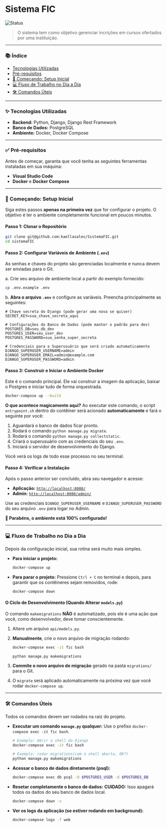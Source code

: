 # Sistema FIC

![Status](https://img.shields.io/badge/status-em%20desenvolvimento-yellow)

> O sistema tem como objetivo gerenciar incrições em cursos ofertados por uma instituição.

---

### 📚 Índice

* [Tecnologias Utilizadas](#-tecnologias-utilizadas)
* [Pré-requisitos](#-pré-requisitos)
* [🚀 Começando: Setup Inicial](#-começando-setup-inicial)
* [💻 Fluxo de Trabalho no Dia a Dia](#-fluxo-de-trabalho-no-dia-a-dia)
* [🛠️ Comandos Úteis](#️-comandos-úteis)

---

### ✨ Tecnologias Utilizadas

* **Backend:** Python, Django, Django Rest Framework
* **Banco de Dados:** PostgreSQL
* **Ambiente:** Docker, Docker Compose

---

### ✅ Pré-requisitos

Antes de começar, garanta que você tenha as seguintes ferramentas instaladas em sua máquina:
* **Visual Studio Code**
* **Docker** e **Docker Compose**

---

### 🚀 Começando: Setup Inicial

Siga estes passos **apenas na primeira vez** que for configurar o projeto. O objetivo é ter o ambiente completamente funcional em poucos minutos.

#### Passo 1: Clonar o Repositório
```bash
git clone git@github.com:kaellasales/SistemaFIC.git
cd sistemaFIC
```

#### Passo 2: Configurar Variáveis de Ambiente (`.env`)
As senhas e chaves do projeto são gerenciadas localmente e nunca devem ser enviadas para o Git.

a. Crie seu arquivo de ambiente local a partir do exemplo fornecido:
```bash
cp .env.example .env
```

b. **Abra o arquivo `.env`** e configure as variáveis. Preencha principalmente as seguintes:
```env
# Chave secreta do Django (pode gerar uma nova se quiser)
SECRET_KEY=sua_chave_secreta_aqui

# Configurações do Banco de Dados (pode manter o padrão para dev)
POSTGRES_DB=seu_db_dev
POSTGRES_USER=seu_user_dev
POSTGRES_PASSWORD=sua_senha_super_secreta

# Credenciais para o Superusuário que será criado automaticamente
DJANGO_SUPERUSER_USERNAME=admin
DJANGO_SUPERUSER_EMAIL=admin@example.com
DJANGO_SUPERUSER_PASSWORD=admin
```

#### Passo 3: Construir e Iniciar o Ambiente Docker
Este é o comando principal. Ele vai construir a imagem da aplicação, baixar o Postgres e iniciar tudo de forma orquestrada.

```bash
docker-compose up --build
```

**O que acontece magicamente aqui?**
Ao executar este comando, o script `entrypoint.sh` dentro do contêiner será acionado **automaticamente** e fará o seguinte por você:
1.  Aguardará o banco de dados ficar pronto.
2.  Rodará o comando `python manage.py migrate`.
3.  Rodará o comando `python manage.py collectstatic`.
4.  Criará o superusuário com as credenciais do seu `.env`.
5.  Iniciará o servidor de desenvolvimento do Django.

Você verá os logs de todo esse processo no seu terminal.

#### Passo 4: Verificar a Instalação
Após o passo anterior ser concluído, abra seu navegador e acesse:

* **Aplicação:** [`http://localhost:8080/`](http://localhost:8080/)
* **Admin:** [`http://localhost:8080/admin/`](http://localhost:8080/admin/)

Use as credenciais `DJANGO_SUPERUSER_USERNAME` e `DJANGO_SUPERUSER_PASSWORD` do seu arquivo `.env` para logar no Admin.

**🎉 Parabéns, o ambiente está 100% configurado!**

---

### 💻 Fluxo de Trabalho no Dia a Dia

Depois da configuração inicial, sua rotina será muito mais simples.

* **Para iniciar o projeto:**
  ```bash
  docker-compose up
  ```
* **Para parar o projeto:**
  Pressione `Ctrl + C` no terminal e depois, para garantir que os contêineres sejam removidos, rode:
  ```bash
  docker-compose down
  ```

#### O Ciclo de Desenvolvimento (Quando Alterar `models.py`)
O comando `makemigrations` **NÃO** é automatizado, pois ele é uma ação que você, como desenvolvedor, deve tomar conscientemente.

1.  Altere um arquivo `api/models.py`.
2.  **Manualmente**, crie o novo arquivo de migração rodando:
    ```bash
    docker-compose exec -it fic bash
    ```
    ```bash
    python manage.py makemigrations
    ```

3.  **Commite o novo arquivo de migração** gerado na pasta `migrations/` para o Git.
4.  O `migrate` será aplicado automaticamente na próxima vez que você rodar `docker-compose up`.

---

### 🛠️ Comandos Úteis

Todos os comandos devem ser rodados na raiz do projeto.

* **Executar um comando `manage.py` qualquer:**
  Use o prefixo `docker-compose exec -it fic bash`.
  ```bash
  # Exemplo: Abrir o shell do Django
  docker-compose exec -it fic bash

  # Exemplo: rodar migrations(com o shell aberto, OK?)
  python manage.py makemigrations
  ```

* **Acessar o banco de dados diretamente (psql):**
  ```bash
  docker-compose exec db psql -U $POSTGRES_USER -d $POSTGRES_DB
  ```

* **Resetar completamente o banco de dados:**
  **CUIDADO:** Isso apagará todos os dados do seu banco de dados local.
  ```bash
  docker-compose down -v
  ```

* **Ver os logs da aplicação (se estiver rodando em background):**
  ```bash
  docker-compose logs -f web
  ```